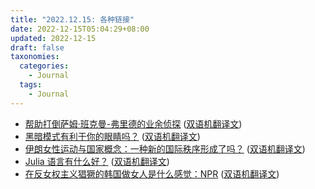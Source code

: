 ```yaml
---
title: "2022.12.15: 各种链接"
date: 2022-12-15T05:04:29+08:00
updated: 2022-12-15
draft: false
taxonomies:
  categories:
    - Journal
  tags:
    - Journal
---
```


- [帮助打倒萨姆·班克曼-弗里德的业余侦探](https://www.newstatesman.com/business/2022/12/sam-bankman-fried-ftx-cryptocurrency-sleuths) ([双语机翻译文](https://clip.owenyoung.com/2022/12/15/the-amateur-sleuths-who-helped-to-bring-down-sam-bankman-fried/))
- [黑暗模式有利于你的眼睛吗？](https://kevquirk.com/is-dark-mode-such-a-good-idea/) ([双语机翻译文](https://clip.owenyoung.com/2022/12/12/is-dark-mode-good-for-your-eyes-kev-quirk/))
- [伊朗女性运动与国家概念：一种新的国际秩序形成了吗？](https://telegra.ph/%E4%BC%8A%E6%9C%97%E5%A5%B3%E6%80%A7%E8%BF%90%E5%8A%A8%E4%B8%8E%E5%9B%BD%E5%AE%B6%E6%A6%82%E5%BF%B5%E4%B8%80%E7%A7%8D%E6%96%B0%E7%9A%84%E5%9B%BD%E9%99%85%E7%A7%A9%E5%BA%8F%E5%BD%A2%E6%88%90%E4%BA%86%E5%90%97---%E7%AB%AF%E4%BC%A0%E5%AA%92---%E6%9C%80%E6%96%B0-12-10-4) ([双语机翻译文](https://clip.owenyoung.com/2022/12/12/yi-lang-nu-xing-yun-dong-yu-guo-jia-gai-nian-yi-zhong-xin-de-guo-ji-zhi-xu-xing-cheng-liao-ma--duan-chuan-mei-zui-xin/))
- [Julia 语言有什么好？](https://viralinstruction.com/posts/goodjulia/) ([双语机翻译文](https://clip.owenyoung.com/2022/12/08/zhu-li-ya-you-shi-me-hao/))
- [在反女权主义猖獗的韩国做女人是什么感觉：NPR](https://www.npr.org/2022/12/03/1135162927/women-feminism-south-korea-sexism-protest-haeil-yoon) ([双语机翻译文](https://clip.owenyoung.com/2022/12/05/feminists-are-protesting-against-the-wave-of-anti-feminism-thats-swept-south-korea/))

